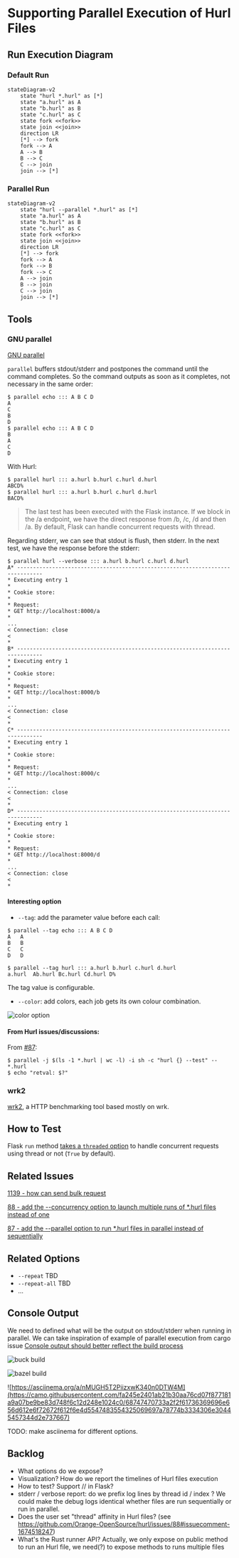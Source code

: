 # Supporting Parallel Execution of Hurl Files

## Run Execution Diagram

### Default Run

```mermaid
stateDiagram-v2
    state "hurl *.hurl" as [*]
    state "a.hurl" as A
    state "b.hurl" as B
    state "c.hurl" as C
    state fork <<fork>>
    state join <<join>>
    direction LR
    [*] --> fork
    fork --> A
    A --> B
    B --> C
    C --> join
    join --> [*]
```

### Parallel Run

```mermaid
stateDiagram-v2
    state "hurl --parallel *.hurl" as [*]
    state "a.hurl" as A
    state "b.hurl" as B
    state "c.hurl" as C
    state fork <<fork>>
    state join <<join>>
    direction LR
    [*] --> fork
    fork --> A
    fork --> B
    fork --> C
    A --> join
    B --> join
    C --> join
    join --> [*]
```

## Tools

### GNU parallel

[GNU parallel](https://www.gnu.org/software/parallel/)

`parallel` buffers stdout/stderr and postpones the command until the command completes. So the command outputs as soon
as it completes, not necessary in the same order:

```shell
$ parallel echo ::: A B C D
A
C
B
D
$ parallel echo ::: A B C D
B
A
C
D
```

With Hurl:

```shell
$ parallel hurl ::: a.hurl b.hurl c.hurl d.hurl
ABCD%
$ parallel hurl ::: a.hurl b.hurl c.hurl d.hurl
BACD%
```

> The last test has been executed with the Flask instance. If we block in the /a endpoint, we have the direct response
> from /b, /c, /d and then /a. By default, Flask can handle concurrent requests with thread.

Regarding stderr, we can see that stdout is flush, then stderr. In the next test, we have the response before the stderr:


```shell
$ parallel hurl --verbose ::: a.hurl b.hurl c.hurl d.hurl
A* ------------------------------------------------------------------------------
* Executing entry 1
*
* Cookie store:
*
* Request:
* GET http://localhost:8000/a
*
...
< Connection: close
<
*
B* ------------------------------------------------------------------------------
* Executing entry 1
*
* Cookie store:
*
* Request:
* GET http://localhost:8000/b
*
...
< Connection: close
<
*
C* ------------------------------------------------------------------------------
* Executing entry 1
*
* Cookie store:
*
* Request:
* GET http://localhost:8000/c
*
...
< Connection: close
<
*
D* ------------------------------------------------------------------------------
* Executing entry 1
*
* Cookie store:
*
* Request:
* GET http://localhost:8000/d
*
...
< Connection: close
<
*
```

#### Interesting option

- `--tag`: add the parameter value before each call:

```shell
$ parallel --tag echo ::: A B C D
A	A
B	B
C	C
D	D
```

```shell
$ parallel --tag hurl ::: a.hurl b.hurl c.hurl d.hurl
a.hurl	Ab.hurl	Bc.hurl	Cd.hurl	D%
```

The tag value is configurable.

- `--color`: add colors, each job gets its own colour combination.

![color option](parallel-color.png)






#### From Hurl issues/discussions:

From [#87]():

```shell
$ parallel -j $(ls -1 *.hurl | wc -l) -i sh -c "hurl {} --test" -- *.hurl
$ echo "retval: $?"
```

### wrk2

[wrk2](https://github.com/giltene/wrk2), a HTTP benchmarking tool based mostly on wrk.


## How to Test

Flask `run` method [takes a `threaded` option] to handle concurrent requests using thread or not (`True` by default).  




## Related Issues 

[1139 - how can send bulk request](https://github.com/Orange-OpenSource/hurl/issues/1139)

[88 - add the --concurrency option to launch multiple runs of *.hurl files instead of one](https://github.com/Orange-OpenSource/hurl/issues/88)

[87 - add the --parallel option to run *.hurl files in parallel instead of sequentially](https://github.com/Orange-OpenSource/hurl/issues/87)

## Related Options

- `--repeat` TBD
- `--repeat-all` TBD
- ...

## Console Output

We need to defined what will be the output on stdout/stderr when running in parallel. We can take inspiration of 
example of parallel execution from cargo issue [Console output should better reflect the build process](https://github.com/rust-lang/cargo/issues/8889)

![buck build](https://user-images.githubusercontent.com/1940490/108307902-9dea2180-7163-11eb-9a4d-269d68d40d9f.gif)

![bazel build](https://user-images.githubusercontent.com/1940490/108307921-a7738980-7163-11eb-80c0-4844d55a4390.gif)

![https://asciinema.org/a/nMUGH5T2PiizxwK340n0DTW4M](https://camo.githubusercontent.com/fa245e2401ab21b30aa76cd07f877181a9a07be9be83d748f6c12d248e1024c0/68747470733a2f2f61736369696e656d612e6f72672f612f6e4d5547483554325069697a78774b3334306e30445457344d2e737667)

TODO: make asciinema for different options. 


## Backlog

- What options do we expose?
- Visualization? How do we report the timelines of Hurl files execution
- How to test? Support // in Flask?
- stderr / verbose report: do we prefix log lines by thread id / index ? We could make the debug logs identical whether
files are run sequentially or run in parallel.
- Does the user set "thread" affinity in Hurl files? (see https://github.com/Orange-OpenSource/hurl/issues/88#issuecomment-1674518247)
- What's the Rust runner API? Actually, we only expose on public method to run an Hurl file, we need(?) to expose methods
to runs multiple files


[takes a `threaded` option]: https://werkzeug.palletsprojects.com/en/3.0.x/serving/#werkzeug.serving.run_simple
